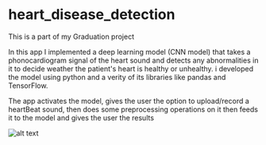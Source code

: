 # heart_disease_detection

This is a part of my Graduation project

In this app I implemented a deep learning model (CNN model) that takes a phonocardiogram 
signal of the heart sound and detects any abnormalities in it to decide weather the patient's heart
is healthy or unhealthy.
i developed the model using python and a verity of its libraries like pandas and TensorFlow.


The app activates the model, gives the user the option to upload/record a heartBeat sound,
then does some preprocessing operations on it then feeds it to the model and gives the user the 
results

![alt text](https://github.com/abb08/heart_disease_detection/assets/profile.jpg?raw=true)

